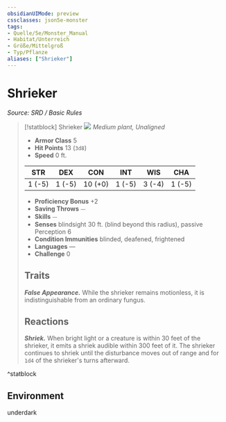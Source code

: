 ```yaml
---
obsidianUIMode: preview
cssclasses: json5e-monster
tags:
- Quelle/5e/Monster_Manual
- Habitat/Unterreich
- Größe/Mittelgroß
- Typ/Pflanze
aliases: ["Shrieker"]
---
```

# Shrieker
*Source: SRD / Basic Rules*  

> [!statblock] Shrieker
> ![](compendium/bestiary/plant/token/shrieker.png#token)
> *Medium plant, Unaligned*
> 
> - **Armor Class** 5 
> - **Hit Points** 13 (`3d8`)
> - **Speed** 0 ft.
> 
> |STR|DEX|CON|INT|WIS|CHA|
> |:---:|:---:|:---:|:---:|:---:|:---:|
> | 1 (-5)| 1 (-5)|10 (+0)| 1 (-5)| 3 (-4)| 1 (-5)|
> 
> - **Proficiency Bonus** +2
> - **Saving Throws** ⏤
> - **Skills** ⏤
> - **Senses** blindsight 30 ft. (blind beyond this radius), passive Perception 6
> - **Condition Immunities** blinded, deafened, frightened
> - **Languages** —
> - **Challenge** 0
> 
> ## Traits
> 
> ***False Appearance.*** While the shrieker remains motionless, it is indistinguishable from an ordinary fungus.
> 
> ## Reactions
> 
> ***Shriek.*** When bright light or a creature is within 30 feet of the shrieker, it emits a shriek audible within 300 feet of it. The shrieker continues to shriek until the disturbance moves out of range and for `1d4` of the shrieker's turns afterward.

^statblock

## Environment

underdark